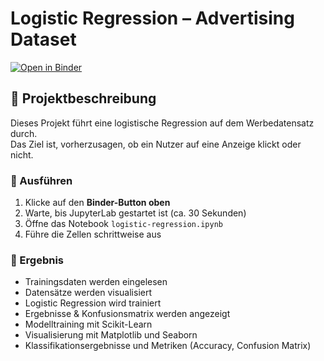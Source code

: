 # Logistic Regression – Advertising Dataset

[![Open in Binder](https://mybinder.org/badge_logo.svg)](https://mybinder.org/v2/gh/Jam-Reut/ml-logistic-regression/HEAD?labpath=logistic-regression.ipynb)

## 🚀 Projektbeschreibung

Dieses Projekt führt eine logistische Regression auf dem Werbedatensatz durch.  
Das Ziel ist, vorherzusagen, ob ein Nutzer auf eine Anzeige klickt oder nicht.

### 🔧 Ausführen

1. Klicke auf den **Binder-Button oben**
2. Warte, bis JupyterLab gestartet ist (ca. 30 Sekunden)
3. Öffne das Notebook `logistic-regression.ipynb`
4. Führe die Zellen schrittweise aus

### 🎯 Ergebnis

- Trainingsdaten werden eingelesen
- Datensätze werden visualisiert
- Logistic Regression wird trainiert
- Ergebnisse & Konfusionsmatrix werden angezeigt
- Modelltraining mit Scikit-Learn
- Visualisierung mit Matplotlib und Seaborn
- Klassifikationsergebnisse und Metriken (Accuracy, Confusion Matrix)

